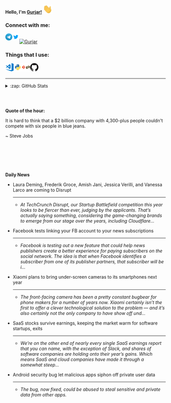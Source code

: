 #### Hello, I'm [Gurjar!](https://GurjarKing.github.io) <img src="https://raw.githubusercontent.com/ABSphreak/ABSphreak/master/gifs/Hi.gif" width="30px"></h2>


### Connect with me:

[<img align="left" alt="Gurjar | Telegram" width="22px" src="https://raw.githubusercontent.com/github/explore/80688e429a7d4ef2fca1e82350fe8e3517d3494d/topics/telegram/telegram.png" />][Telegram]
[<img align="left" alt="Gurjar | Twitter" width="22px" src="https://raw.githubusercontent.com/github/explore/80688e429a7d4ef2fca1e82350fe8e3517d3494d/topics/twitter/twitter.png" />][Twitter]

<br > <a href="https://github.com/GurjarKing"><img src="https://komarev.com/ghpvc/?username=GurjarKing" alt="Gurjar" /></a> <br />

<!-- <br >

![](https://visitor-badge.glitch.me/badge?page_id=GurjarKing)

<br /> -->

### Things that I use:

[<img align="left" alt="Visual Studio Code" width="26px" src="https://raw.githubusercontent.com/github/explore/80688e429a7d4ef2fca1e82350fe8e3517d3494d/topics/visual-studio-code/visual-studio-code.png" />][VSCode]
[<img align="left" alt="Python" width="26px" src="https://raw.githubusercontent.com/github/explore/80688e429a7d4ef2fca1e82350fe8e3517d3494d/topics/python/python.png" />][Python]
[<img align="left" alt="Git" width="26px" src="https://raw.githubusercontent.com/github/explore/80688e429a7d4ef2fca1e82350fe8e3517d3494d/topics/git/git.png" />][Git]
[<img align="left" alt="GitHub" width="26px" src="https://raw.githubusercontent.com/github/explore/78df643247d429f6cc873026c0622819ad797942/topics/github/github.png" />][Github]

<br />
<br />

---
<details>
  <summary>:zap: GitHub Stats</summary>

<img align="left" alt="Gurjar's Github Stats" src="https://github-readme-stats.vercel.app/api?username=GurjarKing&show_icons=true&hide_border=true&count_private=true&include_all_commit=true&theme=algolia" />

</details>

<!-- ### 🔔 My latest tweet
<a href="https://twitter.com/Gurjar_King43" target="_blank">
	<img src="https://github.com/GurjarKing/GurjarKing/raw/master/tweet.png" width="70%" align="center" alt="Click to view on Twitter" title="My latest tweet, as an image"/>
</a> -->
<br>

<pre>

</pre>

**Quote of the hour:**

It is hard to think that a $2 billion company with 4,300-plus people couldn't compete with six people in blue jeans.

~ Steve Jobs
<pre>

</pre>
<br>
<pre>


</pre>
<strong>Daily News</strong>
  
  - Laura Deming, Frederik Groce, Amish Jani, Jessica Verilli, and Vanessa Larco are coming to Disrupt
     <hr/>
     
      - *At TechCrunch Disrupt, our Startup Battlefield competition this year looks to be fiercer than ever, judging by the applicants. That’s actually saying something, considering the game-changing brands to emerge from our stage over the years, including Cloudflare…*
     
  - Facebook tests linking your FB account to your news subscriptions
      <hr/>
      
      - *Facebook is testing out a new feature that could help news publishers create a better experience for paying subscribers on the social network. The idea is that when Facebook identifies a subscriber from one of its publisher partners, that subscriber will be i…*
      
  - Xiaomi plans to bring under-screen cameras to its smartphones next year
      <hr/>
      
      - *The front-facing camera has been a pretty constant bugbear for phone makers for a number of years now. Xiaomi certainly isn’t the first to offer a clever technological solution to the problem — and it’s also certainly not the only company to have show off und…*
      
  - SaaS stocks survive earnings, keeping the market warm for software startups, exits
      <hr/>
      
      - *We’re on the other end of nearly every single SaaS earnings report that you can name, with the exception of Slack, and shares of software companies are holding onto their year’s gains. Which means SaaS and cloud companies have made it through a somewhat steep…*
       
  - Android security bug let malicious apps siphon off private user data
      <hr/>
       
       - *The bug, now fixed, could be abused to steal sensitive and private data from other apps.*
      

<br />

[VSCode]: https://code.visualstudio.com/
[Python]: https://www.python.org/
[Git]: https://git-scm.com/
[Github]: https://github.com/
[Telegram]: https://t.me/Gurjar_King/
[Twitter]: https://twitter.com/Gurjar_King43/
